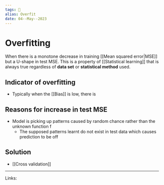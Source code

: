 ```yaml
---
tags: 🌱
alias: Overfit
date: 04--May--2023
---
```


# Overfitting

When there is a monotone decrease in training [[Mean squared error|MSE]] but a U-shape in test MSE. This is a property of [[Statistical learning]] that is always true regardless of **data set** or **statistical method** used.
## Indicator of overfitting
- Typically when the [[Bias]] is low, there is 
## Reasons for increase in test MSE
- Model is picking up patterns caused by random chance rather than the unknown function f
    - The supposed patterns learnt do not exist in test data which causes prediction to be off
## Solution
- [[Cross validation]]
---
Links: 